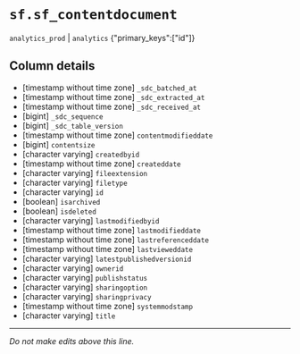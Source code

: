 # `sf.sf_contentdocument`
`analytics_prod` | `analytics`
{"primary_keys":["id"]}

## Column details
* [timestamp without time zone] `_sdc_batched_at`
* [timestamp without time zone] `_sdc_extracted_at`
* [timestamp without time zone] `_sdc_received_at`
* [bigint]    `_sdc_sequence`
* [bigint]    `_sdc_table_version`
* [timestamp without time zone] `contentmodifieddate`
* [bigint]    `contentsize`
* [character varying] `createdbyid`
* [timestamp without time zone] `createddate`
* [character varying] `fileextension`
* [character varying] `filetype`
* [character varying] `id`
* [boolean]   `isarchived`
* [boolean]   `isdeleted`
* [character varying] `lastmodifiedbyid`
* [timestamp without time zone] `lastmodifieddate`
* [timestamp without time zone] `lastreferenceddate`
* [timestamp without time zone] `lastvieweddate`
* [character varying] `latestpublishedversionid`
* [character varying] `ownerid`
* [character varying] `publishstatus`
* [character varying] `sharingoption`
* [character varying] `sharingprivacy`
* [timestamp without time zone] `systemmodstamp`
* [character varying] `title`

-------------------------------------------------------------------------------
*Do not make edits above this line.*
